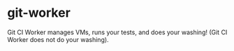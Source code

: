 git-worker
==========

Git CI Worker manages VMs, runs your tests, and does your washing! (Git CI Worker does not do your washing).
